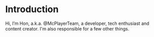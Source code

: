 # Introduction
Hi, I’m Hon, a.k.a. @McPlayerTeam, a developer, tech enthusiast and content creator. I'm also responsible for a few other things.
